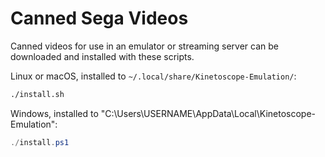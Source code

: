 # Canned Sega Videos

Canned videos for use in an emulator or streaming server can be downloaded and
installed with these scripts.

Linux or macOS, installed to `~/.local/share/Kinetoscope-Emulation/`:

```sh
./install.sh
```

Windows, installed to "C:\Users\USERNAME\AppData\Local\Kinetoscope-Emulation":

```ps1
./install.ps1
```

